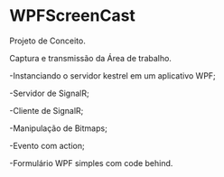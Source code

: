 # WPFScreenCast
Projeto de Conceito.

Captura e transmissão da Área de trabalho.

-Instanciando o servidor kestrel em um aplicativo WPF;

-Servidor de SignalR;

-Cliente de SignalR;

-Manipulação de Bitmaps;

-Evento com action;

-Formulário WPF simples com code behind.
